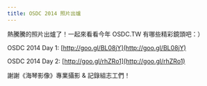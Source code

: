 ```yaml
---
title: OSDC 2014 照片出爐
---
```


熱騰騰的照片出爐了！一起來看看今年 OSDC.TW 有哪些精彩鏡頭吧：）

OSDC 2014 Day 1: [http://goo.gl/BL08jY](http://goo.gl/BL08jY)

OSDC 2014 Day 2: [http://goo.gl/rhZRo1](http://goo.gl/rhZRo1)

謝謝《海琴影像》專業攝影 & 記錄組志工們！
